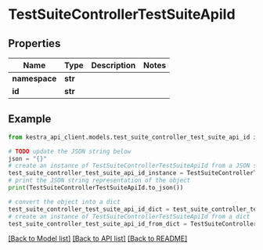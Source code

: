 # TestSuiteControllerTestSuiteApiId


## Properties

Name | Type | Description | Notes
------------ | ------------- | ------------- | -------------
**namespace** | **str** |  | 
**id** | **str** |  | 

## Example

```python
from kestra_api_client.models.test_suite_controller_test_suite_api_id import TestSuiteControllerTestSuiteApiId

# TODO update the JSON string below
json = "{}"
# create an instance of TestSuiteControllerTestSuiteApiId from a JSON string
test_suite_controller_test_suite_api_id_instance = TestSuiteControllerTestSuiteApiId.from_json(json)
# print the JSON string representation of the object
print(TestSuiteControllerTestSuiteApiId.to_json())

# convert the object into a dict
test_suite_controller_test_suite_api_id_dict = test_suite_controller_test_suite_api_id_instance.to_dict()
# create an instance of TestSuiteControllerTestSuiteApiId from a dict
test_suite_controller_test_suite_api_id_from_dict = TestSuiteControllerTestSuiteApiId.from_dict(test_suite_controller_test_suite_api_id_dict)
```
[[Back to Model list]](../README.md#documentation-for-models) [[Back to API list]](../README.md#documentation-for-api-endpoints) [[Back to README]](../README.md)


